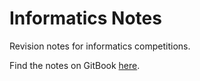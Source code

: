 # Informatics Notes

Revision notes for informatics competitions.

Find the notes on GitBook [here](https://chicubed.gitbooks.io/informatics-notes "Informatics Notes on GitBooks").